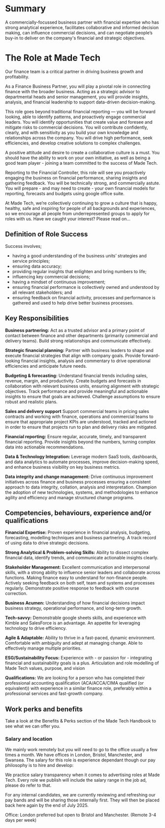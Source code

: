 # Summary

A commercially-focussed business partner with financial expertise who has strong analytical experience, facilitates collaborative and informed decision making, can influence commercial decisions, and can negotiate people’s buy-in to deliver on the company's financial and strategic objectives.  

# The Role at Made Tech

Our finance team is a critical partner in driving business growth and profitability. 

As a Finance Business Partner, you will play a pivotal role in connecting finance with the broader business. Acting as a strategic advisor to departmental heads and senior management, you will provide insights, analysis, and financial leadership to support data-driven decision-making. 

This role goes beyond traditional financial reporting — you will be forward looking, able to identify patterns, and proactively engage commercial leaders. You will identify opportunities that create value and foresee and mitigate risks to commercial decisions.  You will contribute confidently, clearly, and with sensitivity as you build your own knowledge and relationships across the company. You will drive high performance, seek efficiencies, and develop creative solutions to complex challenges.

A positive attitude and desire to create a collaborative culture is a must. You should have the ability to work on your own initiative, as well as being a good team player - joining a team committed to the success of Made Tech.

Reporting to the Financial Controller, this role will see you proactively engaging the business on financial performance, sharing insights and gathering feedback. You will be technically strong, and commercially astute. You will prepare - and may need to create - your own financial models for reporting, forecasts and budgets using google office suite.

At Made Tech, we’re collectively continuing to grow a culture that is happy, healthy, safe and inspiring for people of all backgrounds and experiences, so we encourage all people from underrepresented groups to apply for roles with us. Have we caught your interest? Please read on…

## Definition of Role Success

Success involves;
* having a good understanding of the business units’ strategies and service principles; 
* ensuring data accuracy; 
* providing regular insights that enlighten and bring numbers to life; 
* influencing key commercial decisions; 
* having a mindset of continuous improvement;
* ensuring financial performance is collectively owned and understood by all relevant stakeholders; and
* ensuring feedback on financial activity, processes and performance is gathered and used to help drive better business processes.

## Key Responsibilities

**Business partnering:**
Act as a trusted advisor and a primary point of contact between finance and other departments (primarily commercial and delivery teams). Build strong relationships and communicate effectively.

**Strategic financial planning:** 
Partner with business leaders to shape and execute financial strategies that align with company goals. Provide forward-looking financial insights, analysis and commentary to drive operational efficiencies and anticipate future needs.

**Budgeting & forecasting:**
Understand financial trends including sales, revenue, margin, and productivity. Create budgets and forecasts in collaboration with relevant business units, ensuring alignment with strategic objectives. Track performance and provide meaningful and actionable insights to ensure that goals are achieved. Challenge assumptions to ensure robust and realistic plans.

**Sales and delivery support**
Support commercial teams in pricing sales contracts and working with finance, operations and commercial teams to ensure that appropriate project KPIs are understood, tracked and actioned in order to ensure that projects run to plan and delivery risks are mitigated.

**Financial reporting:**
Ensure regular, accurate, timely, and transparent financial reporting. Provide insights beyond the numbers, turning complex data into actionable recommendations. 

**Data & Technology Integration:**
Leverage modern SaaS tools, dashboards, and data analytics to automate processes, improve decision-making speed, and enhance business visibility on key business metrics.

**Data integrity and change management:** 
Drive continuous improvement initiatives across finance and business processes ensuring a consistent approach to data integrity, collation, analysis and interpretation. Champion the adoption of new technologies, systems, and methodologies to enhance agility and efficiency and manage structured change programs.

## Competencies, behaviours, experience and/or qualifications

**Financial Expertise:**
Proven experience in financial analysis, budgeting, forecasting, modelling techniques and business partnering. A track record of using data to drive strategic decisions.

**Strong Analytical & Problem-solving Skills:**
Ability to dissect complex financial data, identify trends, and communicate actionable insights clearly.

**Stakeholder Management:** 
Excellent communication and interpersonal skills, with a strong ability to influence senior leaders and collaborate across functions. Making finance easy to understand for non-finance people. Actively seeking feedback on both self, team and systems and processes regularly. Demonstrate positive response to feedback with course correction.

**Business Acumen:** 
Understanding of how financial decisions impact business strategy, operational performance, and long-term growth.

**Tech-savvy:** 
Demonstrable google sheets skills, and experience with Kimble and SalesForce is an advantage. An appetite for leveraging technology to drive efficiency.

**Agile & Adaptable:** 
Ability to thrive in a fast-paced, dynamic environment. Comfortable with ambiguity and adept at managing change. Able to effectively manage multiple priorities.

**ESG/Sustainability Focus:** 
Experience with - or passion for - integrating financial and sustainability goals is a plus.
Articulation and role modelling of Made Tech values, purpose, and vision

**Qualifications:** 
We are looking for a person who has completed their professional accounting qualification (ACA/ACCA/CIMA qualified (or equivalent)) with experience in a similar finance role, preferably within a professional services and fast-growth company.

## Work perks and benefits
Take a look at the Benefits & Perks section of the Made Tech Handbook to see what we can offer you.

### Salary and location
We mainly work remotely but you will need to go to the office usually a few times a month. We have offices in London, Bristol, Manchester, and Swansea.
The salary for this role is experience dependant though our pay philosophy is to hire and develop:

We practice salary transparency when it comes to advertising roles at Made Tech. Every role we publish will include the salary range in the job ad, please do refer to that.

For any internal candidates, we are currently reviewing and refreshing our pay bands and will be sharing those internally first. They will then be placed back here again by the end of July 2025.

Office: London preferred but open to Bristol and Manchester. (Remote 3-4 days per week)
